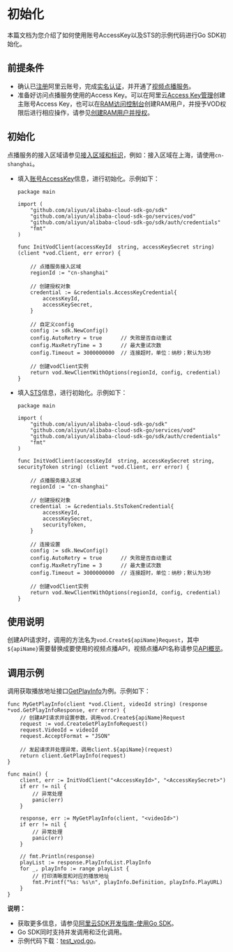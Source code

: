 # 初始化

本篇文档为您介绍了如何使用账号AccessKey以及STS的示例代码进行Go SDK初始化。

## 前提条件

-   确认已[注册](https://account.aliyun.com/register/register.htm?spm=a2c4g.11186623.2.13.2a123bd95a5EuV&oauth_callback=https%3A%2F%2Fvod.console.aliyun.com%2F&lang=zh)阿里云账号，完成[实名认证](https://help.aliyun.com/knowledge_list/37170.html?spm=a2c4g.11186623.2.14.2a123bd95a5EuV)，并开通了[视频点播服务](https://www.aliyun.com/product/vod?spm=a2c4g.11186623.2.15.2a123bd95a5EuV)。
-   准备好访问点播服务使用的Access Key。可以在阿里云[Access Key管理](https://usercenter.console.aliyun.com/#/manage/ak)创建主账号Access Key，也可以在[RAM访问控制台](https://ram.console.aliyun.com/?spm=a2c4g.11186623.2.17.2a123bd95a5EuV#/user/list)创建RAM用户，并授予VOD权限后进行相应操作，请参见[创建RAM用户并授权](/cn.zh-CN/开发指南/账号和授权/创建RAM用户并授权.md)。

## 初始化

点播服务的接入区域请参见[接入区域和标识](/cn.zh-CN/开发指南/点播中心和访问域名.md)，例如：接入区域在上海，请使用`cn-shanghai`。

-   填入[账号AccessKey](/cn.zh-CN/开发指南/账号和授权/创建RAM用户并授权.md)信息，进行初始化。示例如下：

    ```
    package main
    
    import (
        "github.com/aliyun/alibaba-cloud-sdk-go/sdk"
        "github.com/aliyun/alibaba-cloud-sdk-go/services/vod"
        "github.com/aliyun/alibaba-cloud-sdk-go/sdk/auth/credentials"
        "fmt"
    )
    
    func InitVodClient(accessKeyId  string, accessKeySecret string) (client *vod.Client, err error) {
    
        // 点播服务接入区域
        regionId := "cn-shanghai"
    
        // 创建授权对象
        credential := &credentials.AccessKeyCredential{
            accessKeyId,
            accessKeySecret,
        }
    
        // 自定义config
        config := sdk.NewConfig()
        config.AutoRetry = true      // 失败是否自动重试
        config.MaxRetryTime = 3      // 最大重试次数
        config.Timeout = 3000000000  // 连接超时，单位：纳秒；默认为3秒
    
        // 创建vodClient实例
        return vod.NewClientWithOptions(regionId, config, credential)
    }
    ```

-   填入[STS](/cn.zh-CN/开发指南/账号和授权/创建角色并进行STS临时授权.md)信息，进行初始化。示例如下：

    ```
    package main
    
    import (
        "github.com/aliyun/alibaba-cloud-sdk-go/sdk"
        "github.com/aliyun/alibaba-cloud-sdk-go/services/vod"
        "github.com/aliyun/alibaba-cloud-sdk-go/sdk/auth/credentials"
        "fmt"
    )
    
    func InitVodClient(accessKeyId  string, accessKeySecret string, securityToken string) (client *vod.Client, err error) {
    
        // 点播服务接入区域
        regionId := "cn-shanghai"
    
        // 创建授权对象
        credential := &credentials.StsTokenCredential{
            accessKeyId,
            accessKeySecret,
            securityToken,
        }
    
        // 连接设置
        config := sdk.NewConfig()
        config.AutoRetry = true      // 失败是否自动重试
        config.MaxRetryTime = 3      // 最大重试次数
        config.Timeout = 3000000000  // 连接超时，单位：纳秒；默认为3秒
    
        // 创建vodClient实例
        return vod.NewClientWithOptions(regionId, config, credential)
    }
    ```


## 使用说明

创建API请求时，调用的方法名为`vod.Create${apiName}Request`，其中`${apiName}`需要替换成要使用的视频点播API，视频点播API名称请参见[API概览](/cn.zh-CN/服务端API/API概览.md)。

## 调用示例

调用获取播放地址接口[GetPlayInfo](/cn.zh-CN/服务端API/音视频播放/获取视频播放地址.md)为例。示例如下：

```
func MyGetPlayInfo(client *vod.Client, videoId string) (response *vod.GetPlayInfoResponse, err error) {
    // 创建API请求并设置参数，调用vod.Create${apiName}Request
    request := vod.CreateGetPlayInfoRequest()
    request.VideoId = videoId
    request.AcceptFormat = "JSON"

    // 发起请求并处理异常，调用client.${apiName}(request)
    return client.GetPlayInfo(request)
}

func main() {
    client, err := InitVodClient("<AccessKeyId>", "<AccessKeySecret>")
    if err != nil {
        // 异常处理
        panic(err)
    }

    response, err := MyGetPlayInfo(client, "<videoId>")
    if err != nil {
        // 异常处理
        panic(err)
    }

    // fmt.Println(response)
    playList := response.PlayInfoList.PlayInfo
    for _, playInfo := range playList {
        // 打印清晰度和对应的播放地址
        fmt.Printf("%s: %s\n", playInfo.Definition, playInfo.PlayURL)
    }
}
```

**说明：**

-   获取更多信息，请参见[阿里云SDK开发指南-使用Go SDK](https://help.aliyun.com/document_detail/66217.html?spm=a2c4g.11186623.2.27.3c9b25dfToJUtM#concept-mkk-vpj-zdb)。
-   Go SDK同时支持并发调用和泛化调用。
-   示例代码下载：[test\_vod.go](https://docs-aliyun.cn-hangzhou.oss.aliyun-inc.com/assets/attach/87264/cn_zh/1533550966288/test_vod.go)。

